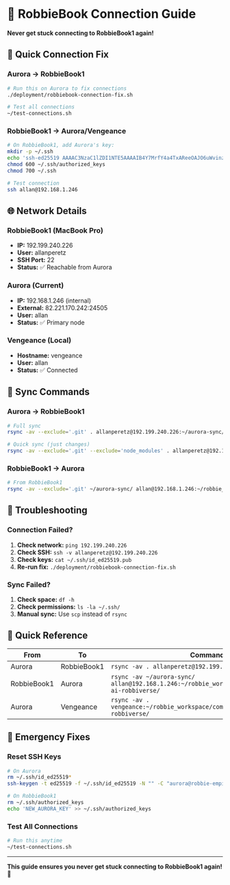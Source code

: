 # 🔑 RobbieBook Connection Guide
**Never get stuck connecting to RobbieBook1 again!**

## 🎯 Quick Connection Fix

### Aurora → RobbieBook1
```bash
# Run this on Aurora to fix connections
./deployment/robbiebook-connection-fix.sh

# Test all connections
~/test-connections.sh
```

### RobbieBook1 → Aurora/Vengeance
```bash
# On RobbieBook1, add Aurora's key:
mkdir -p ~/.ssh
echo 'ssh-ed25519 AAAAC3NzaC1lZDI1NTE5AAAAIB4Y7MrfY4a4TxAReeOAJO6uWvinzl/ogQIcljMbJvm1 allan@runpod' >> ~/.ssh/authorized_keys
chmod 600 ~/.ssh/authorized_keys
chmod 700 ~/.ssh

# Test connection
ssh allan@192.168.1.246
```

## 🌐 Network Details

### RobbieBook1 (MacBook Pro)
- **IP:** 192.199.240.226
- **User:** allanperetz
- **SSH Port:** 22
- **Status:** ✅ Reachable from Aurora

### Aurora (Current)
- **IP:** 192.168.1.246 (internal)
- **External:** 82.221.170.242:24505
- **User:** allan
- **Status:** ✅ Primary node

### Vengeance (Local)
- **Hostname:** vengeance
- **User:** allan
- **Status:** ✅ Connected

## 🔄 Sync Commands

### Aurora → RobbieBook1
```bash
# Full sync
rsync -av --exclude='.git' . allanperetz@192.199.240.226:~/aurora-sync/

# Quick sync (just changes)
rsync -av --exclude='.git' --exclude='node_modules' . allanperetz@192.199.240.226:~/aurora-sync/
```

### RobbieBook1 → Aurora
```bash
# From RobbieBook1
rsync -av --exclude='.git' ~/aurora-sync/ allan@192.168.1.246:~/robbie_workspace/combined/aurora-ai-robbiverse/
```

## 🚨 Troubleshooting

### Connection Failed?
1. **Check network:** `ping 192.199.240.226`
2. **Check SSH:** `ssh -v allanperetz@192.199.240.226`
3. **Check keys:** `cat ~/.ssh/id_ed25519.pub`
4. **Re-run fix:** `./deployment/robbiebook-connection-fix.sh`

### Sync Failed?
1. **Check space:** `df -h`
2. **Check permissions:** `ls -la ~/.ssh/`
3. **Manual sync:** Use `scp` instead of `rsync`

## 🎯 Quick Reference

| From | To | Command |
|------|----|---------| 
| Aurora | RobbieBook1 | `rsync -av . allanperetz@192.199.240.226:~/aurora-sync/` |
| RobbieBook1 | Aurora | `rsync -av ~/aurora-sync/ allan@192.168.1.246:~/robbie_workspace/combined/aurora-ai-robbiverse/` |
| Aurora | Vengeance | `rsync -av . vengeance:~/robbie_workspace/combined/aurora-ai-robbiverse/` |

## 🔧 Emergency Fixes

### Reset SSH Keys
```bash
# On Aurora
rm ~/.ssh/id_ed25519*
ssh-keygen -t ed25519 -f ~/.ssh/id_ed25519 -N "" -C "aurora@robbie-empire"

# On RobbieBook1
rm ~/.ssh/authorized_keys
echo 'NEW_AURORA_KEY' >> ~/.ssh/authorized_keys
```

### Test All Connections
```bash
# Run this anytime
~/test-connections.sh
```

---
**This guide ensures you never get stuck connecting to RobbieBook1 again!** 🚀
